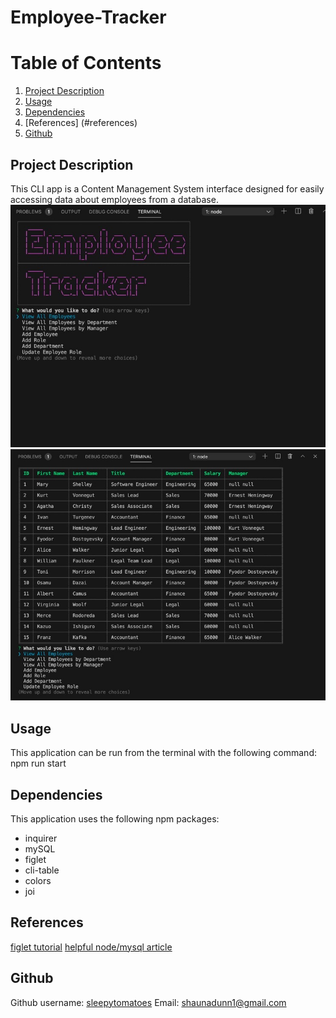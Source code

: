 # Employee-Tracker

# Table of Contents
1. [Project Description](#description)
2. [Usage](#usage)
3. [Dependencies](#dependencies)
4. [References] (#references)
5. [Github](#gitcontact)

## Project Description <a name="description"></a>
This CLI app is a Content Management System interface designed for easily accessing data about employees from a database.
![screenshot1](/images/employeetracker.jpeg) 
![screenshot2](/images/employeetracker2.jpeg)

## Usage <a name="usage"></a>
This application can be run from the terminal with the following command:
npm run start

## Dependencies <a name="dependencies"></a>
This application uses the following npm packages:
- inquirer 
- mySQL 
- figlet 
- cli-table
- colors 
- joi

## References <a name="references"></a>
[figlet tutorial](https://www.youtube.com/watch?v=7gKd0MYsSnE) 
[helpful node/mysql article](https://thefinleycode.com/node-js-server-side-javascript-and-mysql/)

## Github <a name="gitcontact"></a>
Github username: [sleepytomatoes](https://github.com/sleepytomatoes) 
Email: shaunadunn1@gmail.com